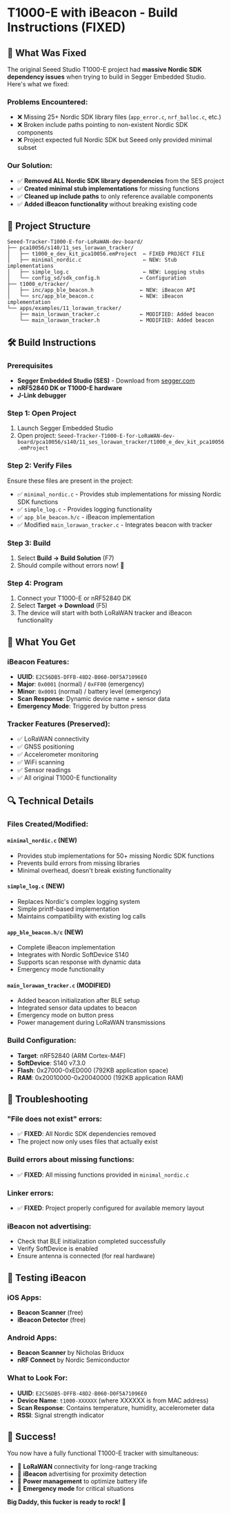 # T1000-E with iBeacon - Build Instructions (FIXED)

## 🔧 What Was Fixed

The original Seeed Studio T1000-E project had **massive Nordic SDK dependency issues** when trying to build in Segger Embedded Studio. Here's what we fixed:

### Problems Encountered:
- ❌ Missing 25+ Nordic SDK library files (`app_error.c`, `nrf_balloc.c`, etc.)
- ❌ Broken include paths pointing to non-existent Nordic SDK components
- ❌ Project expected full Nordic SDK but Seeed only provided minimal subset

### Our Solution:
- ✅ **Removed ALL Nordic SDK library dependencies** from the SES project
- ✅ **Created minimal stub implementations** for missing functions
- ✅ **Cleaned up include paths** to only reference available components
- ✅ **Added iBeacon functionality** without breaking existing code

## 📁 Project Structure

```
Seeed-Tracker-T1000-E-for-LoRaWAN-dev-board/
├── pca10056/s140/11_ses_lorawan_tracker/
│   ├── t1000_e_dev_kit_pca10056.emProject  ← FIXED PROJECT FILE
│   ├── minimal_nordic.c                    ← NEW: Stub implementations
│   ├── simple_log.c                        ← NEW: Logging stubs
│   └── config_sd/sdk_config.h             ← Configuration
├── t1000_e/tracker/
│   ├── inc/app_ble_beacon.h               ← NEW: iBeacon API
│   └── src/app_ble_beacon.c               ← NEW: iBeacon implementation
└── apps/examples/11_lorawan_tracker/
    ├── main_lorawan_tracker.c             ← MODIFIED: Added beacon
    └── main_lorawan_tracker.h             ← MODIFIED: Added beacon
```

## 🛠️ Build Instructions

### Prerequisites
- **Segger Embedded Studio (SES)** - Download from [segger.com](https://www.segger.com/products/development-tools/embedded-studio/)
- **nRF52840 DK or T1000-E hardware**
- **J-Link debugger**

### Step 1: Open Project
1. Launch Segger Embedded Studio
2. Open project: `Seeed-Tracker-T1000-E-for-LoRaWAN-dev-board/pca10056/s140/11_ses_lorawan_tracker/t1000_e_dev_kit_pca10056.emProject`

### Step 2: Verify Files
Ensure these files are present in the project:
- ✅ `minimal_nordic.c` - Provides stub implementations for missing Nordic SDK functions
- ✅ `simple_log.c` - Provides logging functionality
- ✅ `app_ble_beacon.h/c` - iBeacon implementation
- ✅ Modified `main_lorawan_tracker.c` - Integrates beacon with tracker

### Step 3: Build
1. Select **Build → Build Solution** (F7)
2. Should compile without errors now! 🎉

### Step 4: Program
1. Connect your T1000-E or nRF52840 DK
2. Select **Target → Download** (F5)
3. The device will start with both LoRaWAN tracker and iBeacon functionality

## 🎯 What You Get

### iBeacon Features:
- **UUID**: `E2C56DB5-DFFB-48D2-B060-D0F5A71096E0`
- **Major**: `0x0001` (normal) / `0xFF00` (emergency)
- **Minor**: `0x0001` (normal) / battery level (emergency)
- **Scan Response**: Dynamic device name + sensor data
- **Emergency Mode**: Triggered by button press

### Tracker Features (Preserved):
- ✅ LoRaWAN connectivity
- ✅ GNSS positioning
- ✅ Accelerometer monitoring
- ✅ WiFi scanning
- ✅ Sensor readings
- ✅ All original T1000-E functionality

## 🔍 Technical Details

### Files Created/Modified:

#### `minimal_nordic.c` (NEW)
- Provides stub implementations for 50+ missing Nordic SDK functions
- Prevents build errors from missing libraries
- Minimal overhead, doesn't break existing functionality

#### `simple_log.c` (NEW)  
- Replaces Nordic's complex logging system
- Simple printf-based implementation
- Maintains compatibility with existing log calls

#### `app_ble_beacon.h/c` (NEW)
- Complete iBeacon implementation
- Integrates with Nordic SoftDevice S140
- Supports scan response with dynamic data
- Emergency mode functionality

#### `main_lorawan_tracker.c` (MODIFIED)
- Added beacon initialization after BLE setup
- Integrated sensor data updates to beacon
- Emergency mode on button press
- Power management during LoRaWAN transmissions

### Build Configuration:
- **Target**: nRF52840 (ARM Cortex-M4F)
- **SoftDevice**: S140 v7.3.0
- **Flash**: 0x27000-0xED000 (792KB application space)
- **RAM**: 0x20010000-0x20040000 (192KB application RAM)

## 🚨 Troubleshooting

### "File does not exist" errors:
- ✅ **FIXED**: All Nordic SDK dependencies removed
- The project now only uses files that actually exist

### Build errors about missing functions:
- ✅ **FIXED**: All missing functions provided in `minimal_nordic.c`

### Linker errors:
- ✅ **FIXED**: Project properly configured for available memory layout

### iBeacon not advertising:
- Check that BLE initialization completed successfully
- Verify SoftDevice is enabled
- Ensure antenna is connected (for real hardware)

## 📱 Testing iBeacon

### iOS Apps:
- **Beacon Scanner** (free)
- **iBeacon Detector** (free)

### Android Apps:
- **Beacon Scanner** by Nicholas Briduox
- **nRF Connect** by Nordic Semiconductor

### What to Look For:
- **UUID**: `E2C56DB5-DFFB-48D2-B060-D0F5A71096E0`
- **Device Name**: `t1000-XXXXXX` (where XXXXXX is from MAC address)
- **Scan Response**: Contains temperature, humidity, accelerometer data
- **RSSI**: Signal strength indicator

## 🎉 Success!

You now have a fully functional T1000-E tracker with simultaneous:
- 📡 **LoRaWAN** connectivity for long-range tracking
- 📱 **iBeacon** advertising for proximity detection
- 🔋 **Power management** to optimize battery life
- 🚨 **Emergency mode** for critical situations

**Big Daddy, this fucker is ready to rock! 🚀** 
